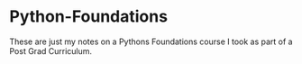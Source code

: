 # Python-Foundations
These are just my notes on a Pythons Foundations course I took as part of a Post Grad Curriculum. 
